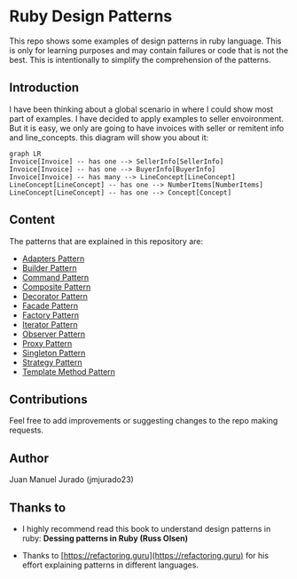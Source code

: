 # Ruby Design Patterns

This repo shows some examples of design patterns in ruby language. This is only for learning purposes and may contain failures or code that is not the best. This is intentionally to simplify the comprehension of the patterns.

## Introduction

I have been thinking about a global scenario in where I could show most part of examples. I have decided to apply examples to seller envoironment. But it is easy, we only are going to have invoices with seller or remitent info and line_concepts. this diagram will show you about it:

```mermaid
graph LR
Invoice[Invoice] -- has one --> SellerInfo[SellerInfo]
Invoice[Invoice] -- has one --> BuyerInfo[BuyerInfo]
Invoice[Invoice] -- has many --> LineConcept[LineConcept]
LineConcept[LineConcept] -- has one --> NumberItems[NumberItems]
LineConcept[LineConcept] -- has one --> Concept[Concept]
```

## Content

The patterns that are explained in this repository are:

* [Adapters Pattern](./adapters-pattern)
* [Builder Pattern](./builder-pattern)
* [Command Pattern](./command-pattern)
* [Composite Pattern](./composite-pattern)
* [Decorator Pattern](./decorator-pattern)
* [Facade Pattern](./facade-pattern)
* [Factory Pattern](./factory-pattern)
* [Iterator Pattern](./iterator-pattern)
* [Observer Pattern](./observer-pattern)
* [Proxy Pattern](./proxy-pattern)
* [Singleton Pattern](./singleton-pattern)
* [Strategy Pattern](./strategy-pattern)
* [Template Method Pattern](./template-method-pattern)

## Contributions

Feel free to add improvements or suggesting changes to the repo making requests.

## Author

Juan Manuel Jurado (jmjurado23)

## Thanks to

* I highly recommend read this book to understand design patterns in ruby: **Dessing patterns in Ruby (Russ Olsen)**

* Thanks to [https://refactoring.guru](https://refactoring.guru) for his effort explaining patterns in different languages.